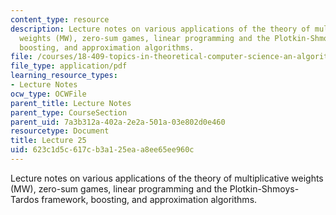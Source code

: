 ```yaml
---
content_type: resource
description: Lecture notes on various applications of the theory of multiplicative
  weights (MW), zero-sum games, linear programming and the Plotkin-Shmoys-Tardos framework,
  boosting, and approximation algorithms.
file: /courses/18-409-topics-in-theoretical-computer-science-an-algorithmists-toolkit-fall-2009/623c1d5c617cb3a125eaa8ee65ee960c_MIT18_409F09_scribe25.pdf
file_type: application/pdf
learning_resource_types:
- Lecture Notes
ocw_type: OCWFile
parent_title: Lecture Notes
parent_type: CourseSection
parent_uid: 7a3b312a-402a-2e2a-501a-03e802d0e460
resourcetype: Document
title: Lecture 25
uid: 623c1d5c-617c-b3a1-25ea-a8ee65ee960c
---
```

Lecture notes on various applications of the theory of multiplicative weights (MW), zero-sum games, linear programming and the Plotkin-Shmoys-Tardos framework, boosting, and approximation algorithms.

